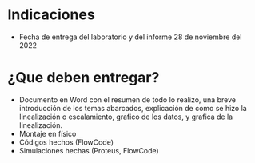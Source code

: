 # Indicaciones

- Fecha de entrega del laboratorio y del informe 28 de noviembre del 2022

# ¿Que deben entregar?

- Documento en Word con el resumen de todo lo realizo, una breve introducción de los temas abarcados, explicación de como se hizo la linealización o escalamiento, grafico de los datos, y grafica de la linealización.
- Montaje en físico
- Códigos hechos (FlowCode)
- Simulaciones hechas (Proteus, FlowCode)
